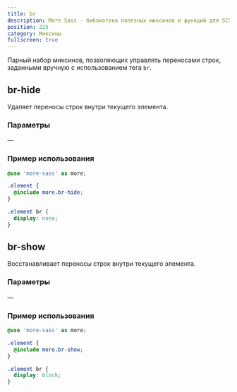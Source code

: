 ```yaml
---
title: br
description: More Sass - библиотека полезных миксинов и функций для SCSS.
position: 225
category: Миксины
fullscreen: true
---
```


Парный набор миксинов, позволяющих управлять переносами строк, заданными вручную с использованием тега `br`.

## br-hide

Удаляет переносы строк внутри текущего элемента.

### Параметры

—

### Пример использования

<code-group>

  <code-block label="SCSS" active>

  ```scss
  @use 'more-sass' as more;

  .element {
    @include more.br-hide;
  }
  ```

  </code-block>

  <code-block label="Результат">

  ```css
  .element br {
    display: none;
  }
  ```

  </code-block>

</code-group>

## br-show

Восстанавливает переносы строк внутри текущего элемента.

### Параметры

—

### Пример использования

<code-group>

  <code-block label="SCSS" active>

  ```scss
  @use 'more-sass' as more;

  .element {
    @include more.br-show;
  }
  ```

  </code-block>

  <code-block label="Результат">

  ```css
  .element br {
    display: block;
  }
  ```

  </code-block>

</code-group>

